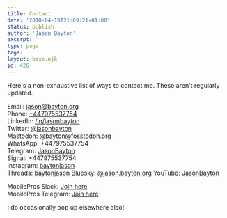 ```yaml
---
title: Contact
date: '2010-04-19T21:09:21+01:00'
status: publish
author: 'Jason Bayton'
excerpt: ''
type: page
tags: 
layout: base.njk
id: 426
---
```

Here's a non-exhaustive list of ways to contact me. These aren't regularly updated. 

Email: [jason@bayton.org](mailto:jason@bayton.org)  
Phone: [+447975537754](tel:+447975537754)  
LinkedIn: [/in/jasonbayton](https://linkedin.com/in/jasonbayton)  
Twitter: [@jasonbayton](https://twitter.com/jasonbayton)  
Mastodon: [@bayton@fosstodon.org](https://fosstodon.org/@bayton)  
WhatsApp: +447975537754  
Telegram: [JasonBayton](https://t.me/JasonBayton)  
Signal: +447975537754  
Instagram: [baytonjason](https://instagram.com/baytonjason)  
Threads: [baytonjason](https://threads.net/@baytonjason)
Bluesky: [@jason.bayton.org](https://bsky.app/profile/jason.bayton.org)
YouTube: [JasonBayton](https://youtube.com/@jasonbayton) 

MobilePros Slack: [Join here](https://join.slack.com/t/mobilxperts/shared_invite/zt-3wrzh2o5-e5w8qSyiGF8AcH8_VErDCg)  
MobilePros Telegram: [Join here](https://t.me/Mobile_Pros)

I do occasionally pop up elsewhere also!